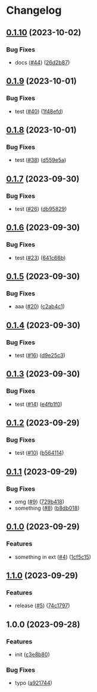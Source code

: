 # Changelog

## [0.1.10](https://github.com/sunggun-yu/meowhq-helm-charts/compare/meowhq-external-secrets-v0.1.9...meowhq-external-secrets-v0.1.10) (2023-10-02)


### Bug Fixes

* docs ([#44](https://github.com/sunggun-yu/meowhq-helm-charts/issues/44)) ([26d2b87](https://github.com/sunggun-yu/meowhq-helm-charts/commit/26d2b87addd8bbbe9450de3011b71d9c02943919))

## [0.1.9](https://github.com/sunggun-yu/meowhq-helm-charts/compare/meowhq-external-secrets-v0.1.8...meowhq-external-secrets-v0.1.9) (2023-10-01)


### Bug Fixes

* test ([#40](https://github.com/sunggun-yu/meowhq-helm-charts/issues/40)) ([1f48efd](https://github.com/sunggun-yu/meowhq-helm-charts/commit/1f48efd0892f601ef861084c68ddb6ae45d59fbb))

## [0.1.8](https://github.com/sunggun-yu/meowhq-helm-charts/compare/meowhq-external-secrets-v0.1.7...meowhq-external-secrets-v0.1.8) (2023-10-01)


### Bug Fixes

* test ([#38](https://github.com/sunggun-yu/meowhq-helm-charts/issues/38)) ([d559e5a](https://github.com/sunggun-yu/meowhq-helm-charts/commit/d559e5a4f9a15e5b2bb35ae7eba2a85db282c18a))

## [0.1.7](https://github.com/sunggun-yu/meowhq-helm-charts/compare/meowhq-external-secrets-v0.1.6...meowhq-external-secrets-v0.1.7) (2023-09-30)


### Bug Fixes

* test ([#26](https://github.com/sunggun-yu/meowhq-helm-charts/issues/26)) ([db95829](https://github.com/sunggun-yu/meowhq-helm-charts/commit/db9582908e5a5474af0ea990d08fe2f6eb4afeba))

## [0.1.6](https://github.com/sunggun-yu/meowhq-helm-charts/compare/meowhq-external-secrets-v0.1.5...meowhq-external-secrets-v0.1.6) (2023-09-30)


### Bug Fixes

* test ([#23](https://github.com/sunggun-yu/meowhq-helm-charts/issues/23)) ([641c66b](https://github.com/sunggun-yu/meowhq-helm-charts/commit/641c66b5b8451ec59cbd2e443884cfc059998001))

## [0.1.5](https://github.com/sunggun-yu/meowhq-helm-charts/compare/meowhq-external-secrets-v0.1.4...meowhq-external-secrets-v0.1.5) (2023-09-30)


### Bug Fixes

* aaa ([#20](https://github.com/sunggun-yu/meowhq-helm-charts/issues/20)) ([c2ab4c1](https://github.com/sunggun-yu/meowhq-helm-charts/commit/c2ab4c1f27807668b8444225ad5a3125a8a6350c))

## [0.1.4](https://github.com/sunggun-yu/meowhq-helm-charts/compare/meowhq-external-secrets-v0.1.3...meowhq-external-secrets-v0.1.4) (2023-09-30)


### Bug Fixes

* test ([#16](https://github.com/sunggun-yu/meowhq-helm-charts/issues/16)) ([d9e25c3](https://github.com/sunggun-yu/meowhq-helm-charts/commit/d9e25c3e917d447fe6f824e6b4fad3c5e5abdc49))

## [0.1.3](https://github.com/sunggun-yu/meowhq-helm-charts/compare/meowhq-external-secrets-v0.1.2...meowhq-external-secrets-v0.1.3) (2023-09-30)


### Bug Fixes

* test ([#14](https://github.com/sunggun-yu/meowhq-helm-charts/issues/14)) ([e4fb1f0](https://github.com/sunggun-yu/meowhq-helm-charts/commit/e4fb1f04b6edd5e2a077b369bdeeb2d46265a3d0))

## [0.1.2](https://github.com/sunggun-yu/meowhq-helm-charts/compare/meowhq-external-secrets-v0.1.1...meowhq-external-secrets-v0.1.2) (2023-09-29)


### Bug Fixes

* test ([#10](https://github.com/sunggun-yu/meowhq-helm-charts/issues/10)) ([b564114](https://github.com/sunggun-yu/meowhq-helm-charts/commit/b56411496b48aab6808ca73738e765e13d96c3e7))

## [0.1.1](https://github.com/sunggun-yu/meowhq-helm-charts/compare/meowhq-external-secrets-v0.1.0...meowhq-external-secrets-v0.1.1) (2023-09-29)


### Bug Fixes

* omg ([#9](https://github.com/sunggun-yu/meowhq-helm-charts/issues/9)) ([729b418](https://github.com/sunggun-yu/meowhq-helm-charts/commit/729b418a2cf2dcb7c9ac9cc9b12701781a2eb51e))
* something ([#8](https://github.com/sunggun-yu/meowhq-helm-charts/issues/8)) ([b8db018](https://github.com/sunggun-yu/meowhq-helm-charts/commit/b8db01831b121013b10fb7a9461999c74a8da1a7))

## [0.1.0](https://github.com/sunggun-yu/meowhq-helm-charts/compare/meowhq-external-secrets-v0.0.1...meowhq-external-secrets-v0.1.0) (2023-09-29)


### Features

* something in ext ([#4](https://github.com/sunggun-yu/meowhq-helm-charts/issues/4)) ([1cf5c15](https://github.com/sunggun-yu/meowhq-helm-charts/commit/1cf5c1508b6adcab082279bb71c5033499ba365d))

## [1.1.0](https://github.com/sunggun-yu/meowhq-helm-charts/compare/meowhq-external-secrets-v1.0.0...meowhq-external-secrets-v1.1.0) (2023-09-29)


### Features

* release ([#5](https://github.com/sunggun-yu/meowhq-helm-charts/issues/5)) ([74c1797](https://github.com/sunggun-yu/meowhq-helm-charts/commit/74c17974048fc47332dc789a1e794ac0bf3b64c5))

## 1.0.0 (2023-09-28)


### Features

* init ([c3e8b80](https://github.com/sunggun-yu/meowhq-helm-charts/commit/c3e8b80c6ae422e84eabf518e7466e43c2947dd0))


### Bug Fixes

* typo ([a921744](https://github.com/sunggun-yu/meowhq-helm-charts/commit/a921744a4d653ae2536fb1a3e3c4a373fed33383))
